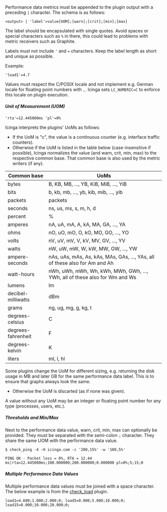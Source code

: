 Performance data metrics must be appended to the plugin output with a preceding `|` character.
The schema is as follows:

```
<output> | 'label'=value[UOM];[warn];[crit];[min];[max]
```

The label should be encapsulated with single quotes. Avoid spaces or special characters such
as `%` in there, this could lead to problems with metric receivers such as Graphite.

Labels must not include `'` and `=` characters. Keep the label length as short and unique as possible.

Example:

```
'load1'=4.7
```

Values must respect the C/POSIX locale and not implement e.g. German locale for floating point numbers with `,`.
Icinga sets `LC_NUMERIC=C` to enforce this locale on plugin execution.

##### Unit of Measurement (UOM) <a id="service-monitoring-plugin-api-performance-data-metrics-uom"></a>

```
'rta'=12.445000ms 'pl'=0%
```

Icinga interprets the plugins' UoMs as follows:

* If the UoM is "c", the value is a continuous counter (e.g. interface traffic counters).
* Otherwise if the UoM is listed in the table below (case-insensitive if possible),
  Icinga normalizes the value (and warn, crit, min, max) to the respective common base.
  That common base is also used by the metric writers (if any).

Common base        | UoMs
-------------------|---------------------------------------
bytes              | B, KB, MB, ..., YB, KiB, MiB, ..., YiB
bits               | b, kb, mb, ..., yb, kib, mib, ..., yib
packets            | packets
seconds            | ns, us, ms, s, m, h, d
percent            | %
amperes            | nA, uA, mA, A, kA, MA, GA, ..., YA
ohms               | nO, uO, mO, O, kO, MO, GO, ..., YO
volts              | nV, uV, mV, V, kV, MV, GV, ..., YV
watts              | nW, uW, mW, W, kW, MW, GW, ..., YW
ampere-seconds     | nAs, uAs, mAs, As, kAs, MAs, GAs, ..., YAs, all of these also for Am and Ah
watt-hours         | nWh, uWh, mWh, Wh, kWh, MWh, GWh, ..., YWh, all of these also for Wm and Ws
lumens             | lm
decibel-milliwatts | dBm
grams              | ng, ug, mg, g, kg, t
degrees-celsius    | C
degrees-fahrenheit | F
degrees-kelvin     | K
liters             | ml, l, hl

Some plugins change the UoM for different sizing, e.g. returning the disk usage in MB and later GB
for the same performance data label. This is to ensure that graphs always look the same.

* Otherwise the UoM is discarted (as if none was given).

A value without any UoM may be an integer or floating point number
for any type (processes, users, etc.).

##### Thresholds and Min/Max <a id="service-monitoring-plugin-api-performance-data-metrics-thresholds-min-max"></a>

Next to the performance data value, warn, crit, min, max can optionally be provided. They must be separated
with the semi-colon `;` character. They share the same UOM with the performance data value.

```
$ check_ping -4 -H icinga.com -c '200,15%' -w '100,5%'

PING OK - Packet loss = 0%, RTA = 12.44 ms|rta=12.445000ms;100.000000;200.000000;0.000000 pl=0%;5;15;0
```

##### Multiple Performance Data Values <a id="service-monitoring-plugin-api-performance-data-metrics-multiple"></a>

Multiple performance data values must be joined with a space character. The below example
is from the [check_load](10-icinga-template-library.md#plugin-check-command-load) plugin.

```
load1=4.680;1.000;2.000;0; load5=0.000;5.000;10.000;0; load15=0.000;10.000;20.000;0;
```
